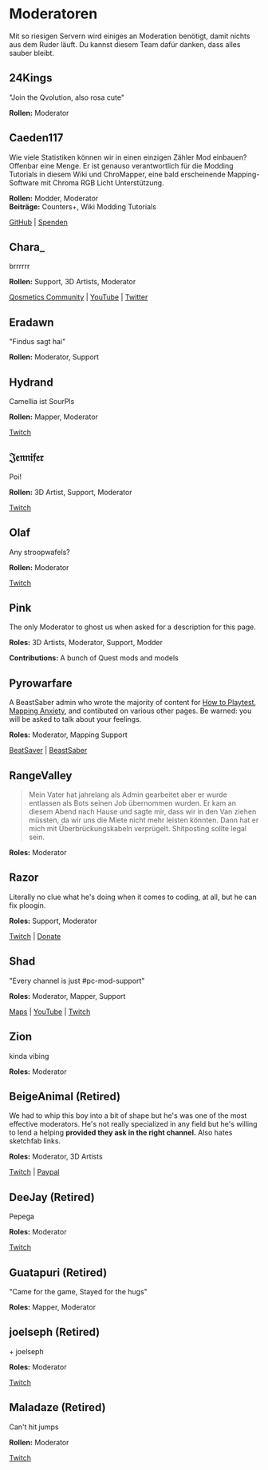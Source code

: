 # Moderatoren
Mit so riesigen Servern wird einiges an Moderation benötigt, damit nichts aus dem Ruder läuft. Du kannst diesem Team dafür danken, dass alles sauber bleibt.

## 24Kings
"Join the Qvolution, also rosa cute"

**Rollen:** Moderator

## Caeden117
Wie viele Statistiken können wir in einen einzigen Zähler Mod einbauen? Offenbar eine Menge. Er ist genauso verantwortlich für die Modding Tutorials in diesem Wiki und ChroMapper, eine bald erscheinende Mapping-Software mit Chroma RGB Licht Unterstützung.

**Rollen:** Modder, Moderator  
**Beiträge:** Counters+, Wiki Modding Tutorials

[GitHub](https://github.com/caeden117) | [Spenden](https://ko-fi.com/Caeden117)

## Chara_
brrrrrr

**Rollen:** Support, 3D Artists, Moderator

[Qosmetics Community](https://discord.gg/qosmetics) | [YouTube](https://www.youtube.com/c/CharaHere) | [Twitter](https://twitter.com/ItsCharaHere)

## Eradawn
"Findus sagt hai"

**Rollen:** Moderator, Support

## Hydrand
Camellia ist SourPls

**Rollen:** Mapper, Moderator

[Twitch](https://www.twitch.tv/hydrandvr)

## 𝔍𝔢𝔫𝔫𝔦𝔣𝔢𝔯
Poi!

**Rollen:** 3D Artist, Support, Moderator

[Twitch](https://www.twitch.tv/br3uker)

## Olaf
Any stroopwafels?

**Rollen:** Moderator

[Twitch](https://twitch.tv/olafstad)

## Pink
The only Moderator to ghost us when asked for a description for this page.

**Roles:** 3D Artists, Moderator, Support, Modder

**Contributions:** A bunch of Quest mods and models

## Pyrowarfare
A BeastSaber admin who wrote the majority of content for [How to Playtest](./how-to-testplay.md), [Mapping Anxiety](./mapping-anxiety.md), and contibuted on various other pages. Be warned: you will be asked to talk about your feelings.

**Roles:** Moderator, Mapping Support

[BeatSaver](https://beatsaver.com/uploader/5e99c7df3f476a0006596cdf) | [BeastSaber](https://bsaber.com/members/pyrowarfare/)

## RangeValley
> Mein Vater hat jahrelang als Admin gearbeitet aber er wurde entlassen als Bots seinen Job übernommen wurden. Er kam an diesem Abend nach Hause und sagte mir, dass wir in den Van ziehen müssten, da wir uns die Miete nicht mehr leisten könnten. Dann hat er mich mit Überbrückungskabeln verprügelt. Shitposting sollte legal sein.

**Roles:** Moderator

## Razor
Literally no clue what he's doing when it comes to coding, at all, but he can fix ploogin.

**Roles:** Support, Moderator

[Twitch](https://www.twitch.tv/sarpest_razor) | [Donate](https://streamelements.com/sarpest_razor/tip)

## Shad
"Every channel is just #pc-mod-support"

**Roles:** Moderator, Mapper, Support

[Maps](https://beatsaver.com/uploader/5cff0b7498cc5a672c850a45) | [YouTube](https://www.youtube.com/channel/UCLiwd2iGUDl2kvw8FM2qwFQ) | [Twitch](https://www.twitch.tv/shadlive)

## Zion
kinda vibing

**Roles:** Moderator

## BeigeAnimal (Retired)
We had to whip this boy into a bit of shape but he's was one of the most effective moderators. He's not really specialized in any field but he's willing to lend a helping **provided they ask in the right channel.** Also hates sketchfab links.

**Roles:** Moderator, 3D Artists

[Twitch](https://www.twitch.tv/beigeanimaltv) | [Paypal](https://paypal.me/beigeanimal)

## DeeJay (Retired)
Pepega

**Roles:** Moderator

[Twitch](https://www.twitch.tv/deejayvr)

## Guatapuri (Retired)
"Came for the game, Stayed for the hugs"

**Roles:** Mapper, Moderator

## joelseph (Retired)
\+ joelseph

**Roles:** Moderator

[Twitch](https://www.twitch.tv/tehjoelseph)

## Maladaze (Retired)
Can't hit jumps

**Rollen:** Moderator

[Twitch](https://www.twitch.tv/infjager)

